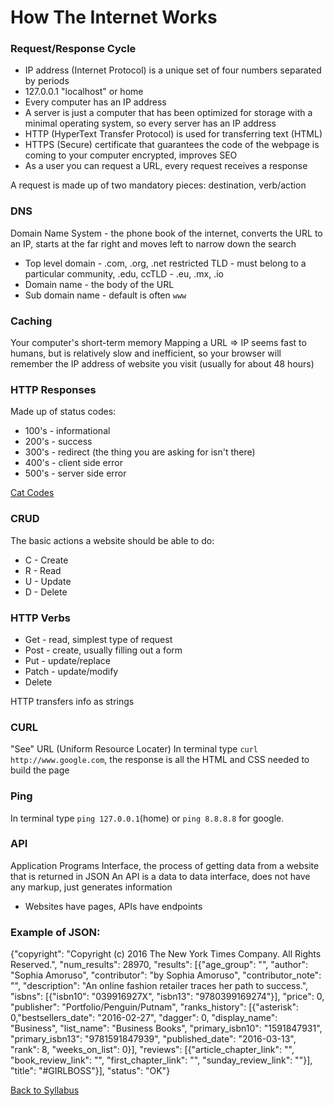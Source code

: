 # How The Internet Works

### Request/Response Cycle
- IP address (Internet Protocol) is a unique set of four numbers separated by periods
- 127.0.0.1 "localhost" or home
- Every computer has an IP address
- A server is just a computer that has been optimized for storage with a minimal operating system, so every server has an IP address
- HTTP (HyperText Transfer Protocol) is used for transferring text (HTML)
- HTTPS (Secure) certificate that guarantees the code of the webpage is coming to your computer encrypted, improves SEO
- As a user you can request a URL, every request receives a response

A request is made up of two mandatory pieces: destination, verb/action

### DNS
Domain Name System - the phone book of the internet, converts the URL to an IP, starts at the far right and moves left to narrow down the search
- Top level domain - .com, .org, .net
restricted TLD - must belong to a particular community, .edu,
ccTLD - .eu, .mx, .io
- Domain name - the body of the URL
- Sub domain name - default is often `www`

### Caching
Your computer's short-term memory
Mapping a URL => IP seems fast to humans, but is relatively slow and inefficient, so your browser will remember the IP address of website you visit (usually for about 48 hours)

### HTTP Responses
Made up of status codes:
- 100's - informational
- 200's - success
- 300's - redirect (the thing you are asking for isn't there)
- 400's - client side error
- 500's - server side error

<a href="https://http.cat/" target="blank">Cat Codes</a>

### CRUD
The basic actions a website should be able to do:
- C - Create
- R - Read
- U - Update
- D - Delete

### HTTP Verbs
- Get - read, simplest type of request
- Post - create, usually filling out a form
- Put - update/replace
- Patch - update/modify
- Delete

HTTP transfers info as strings

### CURL
"See" URL (Uniform Resource Locater)
In terminal type `curl http://www.google.com`, the response is all the HTML and CSS needed to build the page

### Ping
In terminal type `ping 127.0.0.1`(home) or `ping 8.8.8.8` for google.

### API
Application Programs Interface, the process of getting data from a website that is returned in JSON
An API is a data to data interface, does not have any markup, just generates information
- Websites have pages, APIs have endpoints

### Example of JSON:
{"copyright": "Copyright (c) 2016 The New York Times Company.  All Rights Reserved.", "num_results": 28970, "results": [{"age_group": "", "author": "Sophia Amoruso", "contributor": "by Sophia Amoruso", "contributor_note": "", "description": "An online fashion retailer traces her path to success.", "isbns": [{"isbn10": "039916927X", "isbn13": "9780399169274"}], "price": 0, "publisher": "Portfolio/Penguin/Putnam", "ranks_history": [{"asterisk": 0,"bestsellers_date": "2016-02-27", "dagger": 0, "display_name": "Business", "list_name": "Business Books", "primary_isbn10": "1591847931", "primary_isbn13": "9781591847939", "published_date": "2016-03-13", "rank": 8, "weeks_on_list": 0}], "reviews": [{"article_chapter_link": "", "book_review_link": "", "first_chapter_link": "", "sunday_review_link": ""}], "title": "#GIRLBOSS"}], "status": "OK"}


[ Back to Syllabus ](../README.md#resources)
